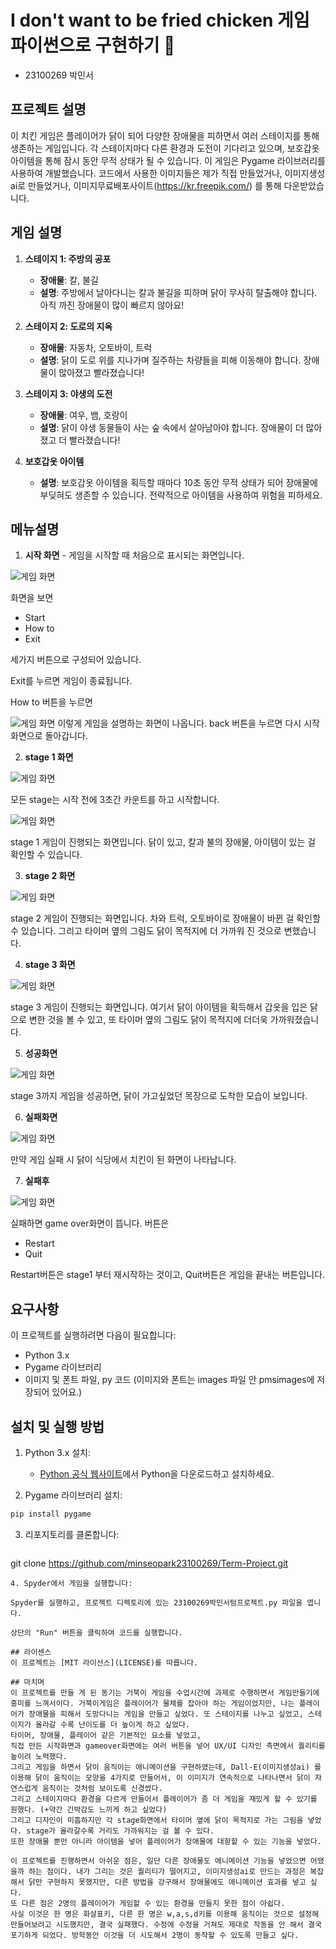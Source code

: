 # I don't want to be fried chicken 게임 파이썬으로 구현하기 🐔
- 23100269 박민서
## 프로젝트 설명
이 치킨 게임은 플레이어가 닭이 되어 다양한 장애물을 피하면서 여러 스테이지를 통해 생존하는 게임입니다.
각 스테이지마다 다른 환경과 도전이 기다리고 있으며, 보호갑옷 아이템을 통해 잠시 동안 무적 상태가 될 수 있습니다. 이 게임은 Pygame 라이브러리를 사용하여 개발했습니다.
코드에서 사용한 이미지들은 제가 직접 만들었거나, 이미지생성ai로 만들었거나, 이미지무료배포사이트(https://kr.freepik.com/) 를 통해 다운받았습니다. 
## 게임 설명

1. **스테이지 1: 주방의 공포**
   - **장애물**: 칼, 불길
   - **설명**: 주방에서 날아다니는 칼과 불길을 피하며 닭이 무사히 탈출해야 합니다. 아직 까진 장애물이 많이 빠르지 않아요!

2. **스테이지 2: 도로의 지옥**
   - **장애물**: 자동차, 오토바이, 트럭
   - **설명**: 닭이 도로 위를 지나가며 질주하는 차량들을 피해 이동해야 합니다. 장애물이 많아졌고 빨라졌습니다!

3. **스테이지 3: 야생의 도전**
   - **장애물**: 여우, 뱀, 호랑이
   - **설명**: 닭이 야생 동물들이 사는 숲 속에서 살아남아야 합니다. 장애물이 더 많아졌고 더 빨라졌습니다!

4. **보호갑옷 아이템**
   - **설명**: 보호갑옷 아이템을 획득할 때마다 10초 동안 무적 상태가 되어 장애물에 부딪혀도 생존할 수 있습니다. 전략적으로 아이템을 사용하여 위험을 피하세요.

## 메뉴설명
1. **시작 화면** - 게임을 시작할 때 처음으로 표시되는 화면입니다.
   
![게임 화면](images/게임화면/시작화면.png)

화면을 보면 
- Start
- How to
- Exit
  
세가지 버튼으로 구성되어 있습니다.

Exit를 누르면 게임이 종료됩니다. 

How to 버튼을 누르면

![게임 화면](images/게임화면/설명화면.png)
이렇게 게임을 설명하는 화면이 나옵니다. back 버튼을 누르면 다시 시작화면으로 돌아갑니다. 

2. **stage 1 화면**
   
![게임 화면](images/게임화면/1단계시작전카운트.png)

모든 stage는 시작 전에 3초간 카운트를 하고 시작합니다.

![게임 화면](images/게임화면/2단계게임중.png)

stage 1 게임이 진행되는 화면입니다. 닭이 있고, 칼과 불의 장애물, 아이템이 있는 걸 확인할 수 있습니다.

3. **stage 2 화면**
   
![게임 화면](images/게임화면/2단계게임중.png)

stage 2 게임이 진행되는 화면입니다. 차와 트럭, 오토바이로 장애물이 바뀐 걸 확인할 수 있습니다. 그리고 타이머 옆의 그림도 닭이 목적지에 더 가까워 진 것으로 변했습니다.

4. **stage 3 화면**
   
![게임 화면](images/게임화면/아이템획득.png)

stage 3 게임이 진행되는 화면입니다. 여기서 닭이 아이템을 획득해서 갑옷을 입은 닭으로 변한 것을 볼 수 있고, 또 타이머 옆의 그림도 닭이 목적지에 더더욱 가까워졌습니다.

5. **성공화면**
   
![게임 화면](images/게임화면/게임성공화면.png)

stage 3까지 게임을 성공하면, 닭이 가고싶었던 목장으로 도착한 모습이 보입니다.

6. **실패화면**
    
![게임 화면](images/게임화면/게임실패시.png)

만약 게임 실패 시 닭이 식당에서 치킨이 된 화면이 나타납니다.

7. **실패후**
    
![게임 화면](images/게임화면/실패후메뉴화면.png)

실패하면 game over화면이 뜹니다. 버튼은
- Restart
- Quit

Restart버튼은 stage1 부터 재시작하는 것이고, Quit버튼은 게임을 끝내는 버튼입니다.

## 요구사항 
이 프로젝트를 실행하려면 다음이 필요합니다: 
- Python 3.x
- Pygame 라이브러리
-  이미지 및 폰트 파일, py 코드 (이미지와 폰트는 images 파일 안 pmsimages에 저장되어 있어요.)

## 설치 및 실행 방법 
1. Python 3.x 설치:
   - [Python 공식 웹사이트](https://www.python.org/)에서 Python을 다운로드하고 설치하세요.
   
2.  Pygame 라이브러리 설치:
   ```bash
   pip install pygame
 ```

3. 리포지토리를 클론합니다:
   ```bash
git clone https://github.com/minseopark23100269/Term-Project.git
 ```
4. Spyder에서 게임을 실행합니다:

Spyder를 실행하고, 프로젝트 디렉토리에 있는 23100269박민서텀프로젝트.py 파일을 엽니다.

상단의 "Run" 버튼을 클릭하여 코드를 실행합니다.

## 라이센스
이 프로젝트는 [MIT 라이선스](LICENSE)를 따릅니다.

## 마치며
이 프로젝트를 만들 게 된 동기는 거북이 게임을 수업시간에 과제로 수행하면서 게임만들기에 흥미를 느껴서이다. 거북이게임은 플레이어가 물체를 잡아야 하는 게임이었지만, 나는 플레이어가 장애물을 피해서 도망다니는 게임을 만들고 싶었다. 또 스테이지를 나누고 싶었고, 스테이지가 올라갈 수록 난이도를 더 높이게 하고 싶었다. 
타이머, 장애물, 플레이어 같은 기본적인 요소를 넣었고,
직접 만든 시작화면과 gameover화면에는 여러 버튼을 넣어 UX/UI 디자인 측면에서 퀄리티를 높이려 노력했다.
그리고 게임을 하면서 닭이 움직이는 애니메이션을 구현하였는데, Dall-E(이미지생성ai) 를 이용해 닭이 움직이는 모양을 4가지로 만들어서, 이 이미지가 연속적으로 나타나면서 닭이 자연스럽게 움직이는 것처럼 보이도록 신경썼다. 
그리고 스테이지마다 환경을 다르게 만들어서 플레이어가 좀 더 게임을 재밌게 할 수 있기를 원했다. (+약간 긴박감도 느끼게 하고 싶었다)
그리고 디자인이 미흡하지만 각 stage화면에서 타이머 옆에 닭이 목적지로 가는 그림을 넣었다. stage가 올라갈수록 거리도 가까워지는 걸 볼 수 있다. 
또한 장애물 뿐만 아니라 아이템을 넣어 플레이어가 장애물에 대항할 수 있는 기능을 넣었다. 

이 프로젝트를 진행하면서 아쉬운 점은, 일단 다른 장애물도 애니메이션 기능을 넣었으면 어땠을까 하는 점이다. 내가 그리는 것은 퀄리티가 떨어지고, 이미지생성ai로 만드는 과정은 복잡해서 닭만 구현하지 못했지만, 다른 방법을 강구해서 장애물에도 애니메이션 효과를 넣고 싶다.
또 다른 점은 2명의 플레이어가 게임할 수 있는 환경을 만들지 못한 점이 아쉽다.
사실 이것은 한 명은 화살표키, 다른 한 명은 w,a,s,d키를 이용해 움직이는 것으로 설정해 만들어보려고 시도했지만, 결국 실패했다. 수정에 수정을 거쳐도 제대로 작동을 안 해서 결국 포기하게 되었다. 방학동안 이것을 더 시도해서 2명이 동작할 수 있도록 만들고 싶다. 


   
   










